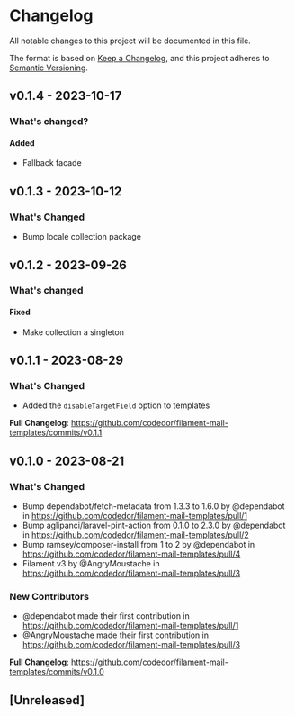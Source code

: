 # Changelog

All notable changes to this project will be documented in this file.

The format is based on [Keep a Changelog](https://keepachangelog.com/en/1.0.0/),
and this project adheres to [Semantic Versioning](https://semver.org/spec/v2.0.0.html).

## v0.1.4 - 2023-10-17

### What's changed?

#### Added

- Fallback facade

## v0.1.3 - 2023-10-12

### What's Changed

- Bump locale collection package

## v0.1.2 - 2023-09-26

### What's changed

#### Fixed

- Make collection a singleton

## v0.1.1 - 2023-08-29

### What's Changed

- Added the `disableTargetField` option to templates

**Full Changelog**: https://github.com/codedor/filament-mail-templates/commits/v0.1.1

## v0.1.0 - 2023-08-21

### What's Changed

- Bump dependabot/fetch-metadata from 1.3.3 to 1.6.0 by @dependabot in https://github.com/codedor/filament-mail-templates/pull/1
- Bump aglipanci/laravel-pint-action from 0.1.0 to 2.3.0 by @dependabot in https://github.com/codedor/filament-mail-templates/pull/2
- Bump ramsey/composer-install from 1 to 2 by @dependabot in https://github.com/codedor/filament-mail-templates/pull/4
- Filament v3 by @AngryMoustache in https://github.com/codedor/filament-mail-templates/pull/3

### New Contributors

- @dependabot made their first contribution in https://github.com/codedor/filament-mail-templates/pull/1
- @AngryMoustache made their first contribution in https://github.com/codedor/filament-mail-templates/pull/3

**Full Changelog**: https://github.com/codedor/filament-mail-templates/commits/v0.1.0

## [Unreleased]
